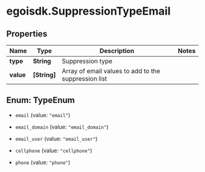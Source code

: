 # egoisdk.SuppressionTypeEmail

## Properties

Name | Type | Description | Notes
------------ | ------------- | ------------- | -------------
**type** | **String** | Suppression type | 
**value** | **[String]** | Array of email values to add to the suppression list | 



## Enum: TypeEnum


* `email` (value: `"email"`)

* `email_domain` (value: `"email_domain"`)

* `email_user` (value: `"email_user"`)

* `cellphone` (value: `"cellphone"`)

* `phone` (value: `"phone"`)




